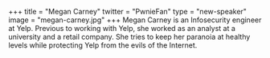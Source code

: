 +++
title = "Megan Carney"
twitter = "PwnieFan"
type = "new-speaker"
image = "megan-carney.jpg"
+++
Megan Carney is an Infosecurity engineer at Yelp. Previous to working with Yelp, she worked as an analyst at a university and a retail company. She tries to keep her paranoia at healthy levels while protecting Yelp from the evils of the Internet.